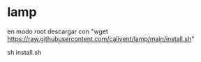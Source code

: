 # lamp
en modo root
descargar con "wget https://raw.githubusercontent.com/calivent/lamp/main/install.sh"

sh install.sh
